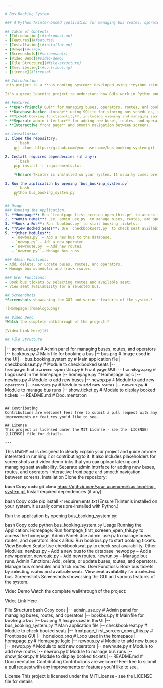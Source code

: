 ```yaml
---

# Bus Booking System

### A Python Tkinter-based application for managing bus routes, operators, and booking tickets.

## Table of Contents
- [Introduction](#introduction)
- [Features](#features)
- [Installation](#installation)
- [Usage](#usage)
- [Screenshots](#screenshots)
- [Video Demo](#video-demo)
- [File Structure](#file-structure)
- [Contributing](#contributing)
- [License](#license)

## Introduction
This project is a **Bus Booking System** developed using **Python Tkinter** for the graphical user interface (GUI) and **SQLite** for the database. The application allows users to manage buses, routes, and operators, book tickets, and view booked seats.

It's a great learning project to understand how GUIs work in Python and how to integrate them with databases for real-world applications.

## Features
- **User-friendly GUI** for managing buses, operators, routes, and bookings.
- **Database-backed storage** using SQLite for storing bus schedules, routes, operators, and booking information.
- **Ticket booking functionality**, including viewing and managing seat availability.
- **Separate admin interface** for adding new buses, routes, and operators.
- **Interactive front page** and smooth navigation between screens.

## Installation
1. Clone the repository:
    ```bash
    git clone https://github.com/your-username/bus-booking-system.git
    ```
2. Install required dependencies (if any):
    ```bash
    pip install -r requirements.txt
    ```
    *(Ensure Tkinter is installed on your system. It usually comes pre-installed with Python.)*

3. Run the application by opening `bus_booking_system.py`:
    ```bash
    python bus_booking_system.py
    ```

## Usage
### Running the Application:
1. **Homepage**: Run `frontpage_first_screeen_open_this.py` to access the homepage.
2. **Admin Panel**: Use `admin_use.py` to manage buses, routes, and operators.
3. **Book a Bus**: Run `bookbus.py` to start booking tickets.
4. **View Booked Seats**: Use `checkbookseat.py` to check seat availability.
5. **Other Modules**:
   - `newbus.py` – Add a new bus to the database.
   - `newop.py` – Add a new operator.
   - `newroute.py` – Add new routes.
   - `newrun.py` – Manage bus runs.

### Admin Functions:
- Add, delete, or update buses, routes, and operators.
- Manage bus schedules and track routes.

### User Functions:
- Book bus tickets by selecting routes and available seats.
- View seat availability for a selected bus.

## Screenshots
*Screenshots showcasing the GUI and various features of the system.*

![Homepage](homelogo.png)

## Video Demo
*Watch the complete walkthrough of the project:*

[Video Link Here](#)

## File Structure
```
|-- admin_use.py           # Admin panel for managing buses, routes, and operators
|-- bookbus.py             # Main file for booking a bus
|-- bus.png                # Image used in the UI
|-- bus_booking_system.py   # Main application file
|-- checkbookseat.py       # Module to check booked seats
|-- frontpage_first_screeen_open_this.py   # Front page GUI
|-- homelogo.png           # Logo used in the homepage
|-- homepage.py            # Homepage logic
|-- newbus.py              # Module to add new buses
|-- newop.py               # Module to add new operators
|-- newroute.py            # Module to add new routes
|-- newrun.py              # Module to manage bus runs
|-- show_ticket.py         # Module to display booked tickets
|-- README.md              # Documentation
```

## Contributing
Contributions are welcome! Feel free to submit a pull request with any improvements or features you'd like to see.

## License
This project is licensed under the MIT License - see the [LICENSE](LICENSE) file for details.

---
```


This `README.md` is designed to clearly explain your project and guide anyone interested in running it or contributing to it. It also includes placeholders for screenshots and video demo links that you can upload later.ng and managing seat availability.
Separate admin interface for adding new buses, routes, and operators.
Interactive front page and smooth navigation between screens.
Installation
Clone the repository:

bash
Copy code
git clone https://github.com/your-username/bus-booking-system.git
Install required dependencies (if any):

bash
Copy code
pip install -r requirements.txt
(Ensure Tkinter is installed on your system. It usually comes pre-installed with Python.)

Run the application by opening bus_booking_system.py:

bash
Copy code
python bus_booking_system.py
Usage
Running the Application:
Homepage: Run frontpage_first_screeen_open_this.py to access the homepage.
Admin Panel: Use admin_use.py to manage buses, routes, and operators.
Book a Bus: Run bookbus.py to start booking tickets.
View Booked Seats: Use checkbookseat.py to check seat availability.
Other Modules:
newbus.py – Add a new bus to the database.
newop.py – Add a new operator.
newroute.py – Add new routes.
newrun.py – Manage bus runs.
Admin Functions:
Add, delete, or update buses, routes, and operators.
Manage bus schedules and track routes.
User Functions:
Book bus tickets by selecting routes and available seats.
View seat availability for a selected bus.
Screenshots
Screenshots showcasing the GUI and various features of the system.



Video Demo
Watch the complete walkthrough of the project:

Video Link Here

File Structure
bash
Copy code
|-- admin_use.py           # Admin panel for managing buses, routes, and operators
|-- bookbus.py             # Main file for booking a bus
|-- bus.png                # Image used in the UI
|-- bus_booking_system.py   # Main application file
|-- checkbookseat.py       # Module to check booked seats
|-- frontpage_first_screeen_open_this.py   # Front page GUI
|-- homelogo.png           # Logo used in the homepage
|-- homepage.py            # Homepage logic
|-- newbus.py              # Module to add new buses
|-- newop.py               # Module to add new operators
|-- newroute.py            # Module to add new routes
|-- newrun.py              # Module to manage bus runs
|-- show_ticket.py         # Module to display booked tickets
|-- README.md              # Documentation
Contributing
Contributions are welcome! Feel free to submit a pull request with any improvements or features you'd like to see.

License
This project is licensed under the MIT License - see the LICENSE file for details.
